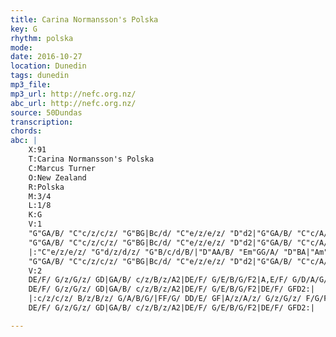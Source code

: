 ```yaml
---
title: Carina Normansson's Polska
key: G
rhythm: polska
mode:
date: 2016-10-27
location: Dunedin
tags: dunedin
mp3_file:
mp3_url: http://nefc.org.nz/
abc_url: http://nefc.org.nz/
source: 50Dundas
transcription:
chords: 
abc: |
    X:91
    T:Carina Normansson's Polska
    C:Marcus Turner
    O:New Zealand
    R:Polska
    M:3/4
    L:1/8
    K:G
    V:1
    "G"GA/B/ "C"c/z/c/z/ "G"BG|Bc/d/ "C"e/z/e/z/ "D"d2|"G"GA/B/ "C"c/A/d/B/ A2|"D"DG/A/ "G"B/G/c/B/ "D"(GF)|
    "G"GA/B/ "C"c/z/c/z/ "G"BG|Bc/d/ "C"e/z/e/z/ "D"d2|"G"GA/B/ "C"c/A/d/B/ A2|"D"FG/A/ BA "G"G2:|
    |:"C"e/z/e/z/ "G"d/z/d/z/ "G"B/c/d/B/|"D"AA/B/ "Em"GG/A/ "D"BA|"Am"c/z/c/z/ "Em"B/z/B/z/ "G"A/B/A/G/|"D"F/G/E/F/ DD/E/ "D7"FE/D/|
    "G"GA/B/ "C"c/z/c/z/ "G"BG|Bc/d/ "C"e/z/e/z/ "D"d2|"G"GA/B/ "C"c/A/d/B/ A2|"D"FG/A/ BA "G"G2:|
    V:2
    DE/F/ G/z/G/z/ GD|GA/B/ c/z/B/z/A2|DE/F/ G/E/B/G/F2|A,E/F/ G/D/A/G/D2|
    DE/F/ G/z/G/z/ GD|GA/B/ c/z/B/z/A2|DE/F/ G/E/B/G/F2|DE/F/ GFD2:|
    |:c/z/c/z/ B/z/B/z/ G/A/B/G/|FF/G/ DD/E/ GF|A/z/A/z/ G/z/G/z/ F/G/F/E/|D/E/A,D2C2|
    DE/F/ G/z/G/z/ GD|GA/B/ c/z/B/z/A2|DE/F/ G/E/B/G/F2|DE/F/ GFD2:|

---
```

